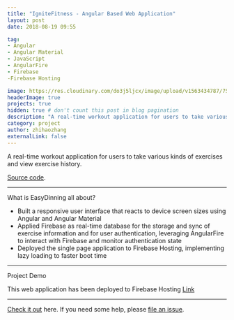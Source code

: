 ```yaml
---
title: "IgniteFitness - Angular Based Web Application"
layout: post
date: 2018-08-19 09:55

tag: 
- Angular
- Angular Material
- JavaScript
- AngularFire
- Firebase
-Firebase Hosting 

image: https://res.cloudinary.com/do3j5ljcx/image/upload/v1563434787/756150_c033_2.jpg
headerImage: true
projects: true
hidden: true # don't count this post in blog pagination
description: "A real-time workout application for users to take various kinds of exercises and view exercise history"
category: project
author: zhihaozhang
externalLink: false
---
```




A real-time workout application for users to take various kinds of exercises and view exercise history.

[Source code](https://github.com/zhihaozhangim/IgniteFitness). 

---

What is EasyDinning all about?

- Built a responsive user interface that reacts to device screen sizes using Angular and Angular Material
- Applied Firebase as real-time database for the storage and sync of exercise information and for user authentication, leveraging AngularFire to interact with Firebase and monitor authentication state
- Deployed the single page application to Firebase Hosting, implementing lazy loading to faster boot time

---

Project Demo

This web application has been deployed to Firebase Hosting
[Link](https://fitness-tracker-47d8a.web.app/)


---

[Check it out](https://github.com/zhihaozhangim/IgniteFitness) here.
If you need some help, please [file an issue](https://github.com/zhihaozhangim/IgniteFitness/issues).
